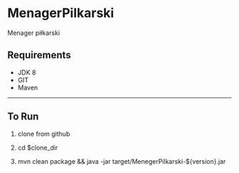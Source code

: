 # MenagerPilkarski
Menager piłkarski

## Requirements
- JDK 8
- GIT
- Maven

*******
## To Run

1. clone from github

2. cd $clone_dir

3. mvn clean package && java -jar target/MenegerPilkarski-${version}.jar
